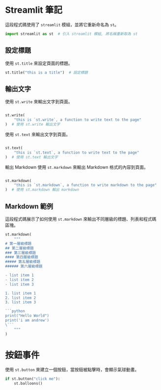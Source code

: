 
# Streamlit 筆記

這段程式碼使用了 `streamlit` 模組，並將它重新命名為 `st`。

```python
import streamlit as st  # 引入 streamlit 模組, 將名稱重新取為 st
```

## 設定標題

使用 `st.title` 來設定頁面的標題。

```python
st.title("this is a title")  # 設定標題
```

## 輸出文字

使用 `st.write` 來輸出文字到頁面。

```python

st.write(
    "this is `st.write`, a function to write text to the page"
)  # 使用 st.write 輸出文字

```

使用 `st.text` 來輸出文字到頁面。

```python

st.text(
    "this is `st.text`, a function to write text to the page"
)  # 使用 st.text 輸出文字

```

輸出 Markdown
使用 `st.markdown` 來輸出 Markdown 格式的內容到頁面。

```python

st.markdown(
    "this is `st.markdown`, a function to write markdown to the page"
)  # 使用 st.markdown 輸出 markdown

```

## Markdown 範例

這段程式碼展示了如何使用 `st.markdown` 來輸出不同層級的標題、列表和程式碼區塊。

```python
st.markdown(
    """
# 第一層級標題
## 第二層級標題
### 第三層級標題
#### 第四層級標題
##### 第五層級標題
###### 第六層級標題

- list item 1
- list item 2
- list item 3

1. list item 1
2. list item 2
3. list item 3

```python
print("Hello World")
print('i am andrew')
\```
    """
)

```

# 按鈕事件

使用 `st.button` 來建立一個按鈕，當按鈕被點擊時，會顯示氣球動畫。

```python
if st.button("click me"):
    st.balloons()

```
